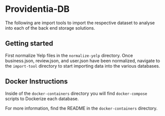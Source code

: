 # Providentia-DB

The following are import tools to import the respective dataset to analyse into each of the back end storage solutions.

## Getting started

First normalize Yelp files in the `normalize-yelp` directory. Once business.json, review.json, and user.json have been normalized, navigate to the `import-tool` directory to start importing data into the various databases.

## Docker Instructions

Inside of the `docker-containers` directory you will find `docker-compose` scripts to Dockerize each database.

For more information, find the README in the `docker-containers` directory.
